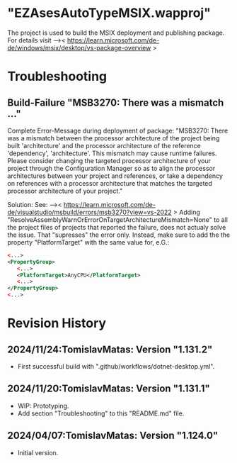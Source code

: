 # "EZAsesAutoTypeMSIX.wapproj"
The project is used to build the MSIX deployment and publishing package.
For details visit -->< https://learn.microsoft.com/de-de/windows/msix/desktop/vs-package-overview >

# Troubleshooting

## Build-Failure "MSB3270: There was a mismatch ..." 
Complete Error-Message during deployment of package:
"MSB3270: There was a mismatch between the processor architecture of the 
project being built 'architecture' and the processor architecture of the 
reference 'dependency', 'architecture'. This mismatch may cause runtime 
failures. Please consider changing the targeted processor architecture 
of your project through the Configuration Manager so as to align the 
processor architectures between your project and references, or take a 
dependency on references with a processor architecture that matches the 
targeted processor architecture of your project."

Solution:
See: -->< https://learn.microsoft.com/de-de/visualstudio/msbuild/errors/msb3270?view=vs-2022 >
Adding "ResolveAssemblyWarnOrErrorOnTargetArchitectureMismatch=None" 
to all the project files of projects that reported the failure,
does not actualy solve the issue. That "supresses" the error only.
Instead, make sure to add the the property "PlatformTarget" 
with the same value for, e.G.: 
```xml
<...>
<PropertyGroup>
   <...>
   <PlatformTarget>AnyCPU</PlatformTarget>
   <...>
</PropertyGroup>
<...>
```

# Revision History
## 2024/11/24:TomislavMatas: Version "1.131.2"
* First successful build with ".github/workflows/dotnet-desktop.yml".

## 2024/11/20:TomislavMatas: Version "1.131.1"
* WIP: Prototyping.
* Add section "Troubleshooting" to this "README.md" file.

## 2024/04/07:TomislavMatas: Version "1.124.0"
* Initial version.
